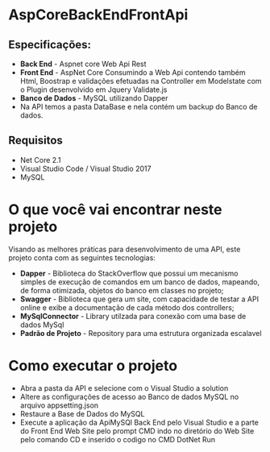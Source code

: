 # AspCoreBackEndFrontApi


## Especificações:


- **Back End** - Aspnet core Web Api Rest
- **Front End** - AspNet Core Consumindo a Web Api contendo também Html, Boostrap e validações efetuadas na Controller em Modelstate com o Plugin desenvolvido em Jquery Validate.js
- **Banco de Dados** -  MySQL utilizando Dapper
- Na API temos a pasta  DataBase e nela contém um backup do Banco de dados.



## Requisitos



- Net Core 2.1
- Visual Studio Code / Visual Studio 2017
- MySQL



# O que você vai encontrar neste projeto



Visando as melhores práticas para desenvolvimento de uma API, este projeto conta com as seguintes tecnologias:
- **Dapper** - Biblioteca do StackOverflow que possui um mecanismo simples de execução de comandos em um banco de dados, mapeando, de forma otimizada, objetos do banco em classes no projeto;
- **Swagger** - Biblioteca que gera um site, com capacidade de testar a API online e exibe a documentação de cada método dos controllers;
- **MySqlConnector** - Library utilzada para conexão com uma base de dados MySql
- **Padrão de Projeto** - Repository para uma estrutura organizada escalavel



# Como executar o projeto

- Abra a pasta da API e selecione com o Visual Studio a solution
- Altere as configurações de acesso ao Banco de dados MySQL no arquivo appsetting.json
- Restaure a Base de Dados do MySQL
- Execute a aplicação da ApiMySQl Back End pelo Visual Studio e a parte do Front End Web Site pelo prompt CMD indo no diretório do Web Site pelo comando CD e inserido o codigo no CMD DotNet Run   

